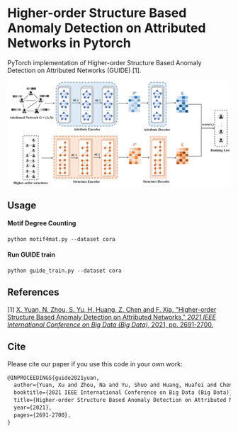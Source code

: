 

# Higher-order Structure Based Anomaly Detection on Attributed Networks in Pytorch

PyTorch implementation of Higher-order Structure Based Anomaly Detection on Attributed Networks (GUIDE) [1].

![image-20220926100808930](./guide.png)

## Usage

#### Motif Degree Counting

```shell
python motif4mat.py --dataset cora
```



#### Run GUIDE train

```shell
python guide_train.py --dataset cora
```

## References

[1] [ X. Yuan, N. Zhou, S. Yu, H. Huang, Z. Chen and F. Xia, "Higher-order Structure Based Anomaly Detection on Attributed Networks," *2021 IEEE International Conference on Big Data (Big Data)*, 2021, pp. 2691-2700.](https://ieeexplore.ieee.org/document/9671990/)



## Cite

Please cite our paper if you use this code in your own work:

```latex
@INPROCEEDINGS{guide2021yuan,
  author={Yuan, Xu and Zhou, Na and Yu, Shuo and Huang, Huafei and Chen, Zhikui and Xia, Feng},
  booktitle={2021 IEEE International Conference on Big Data (Big Data)}, 
  title={Higher-order Structure Based Anomaly Detection on Attributed Networks}, 
  year={2021},
  pages={2691-2700},
}
```

